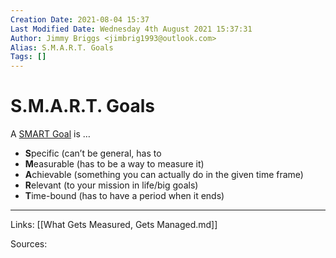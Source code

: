 ```yaml
---
Creation Date: 2021-08-04 15:37
Last Modified Date: Wednesday 4th August 2021 15:37:31
Author: Jimmy Briggs <jimbrig1993@outlook.com>
Alias: S.M.A.R.T. Goals
Tags: []
---
```


# S.M.A.R.T. Goals

A [SMART Goal](app://obsidian.md/S.M.A.R.T.%20Goals) is …  

-   **S**pecific (can’t be general, has to
-   **M**easurable (has to be a way to measure it)
-   **A**chievable (something you can actually do in the given time frame)
-   **R**elevant (to your mission in life/big goals)
-   **T**ime-bound (has to have a period when it ends)

***

Links: [[What Gets Measured, Gets Managed.md]]

Sources:

